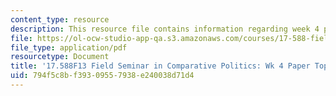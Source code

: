 ```yaml
---
content_type: resource
description: This resource file contains information regarding week 4 paper topics.
file: https://ol-ocw-studio-app-qa.s3.amazonaws.com/courses/17-588-field-seminar-in-comparative-politics-fall-2013/794f5c8bf39309557938e240038d71d4_MIT17_588F13_Week4Paper.pdf
file_type: application/pdf
resourcetype: Document
title: '17.588F13 Field Seminar in Comparative Politics: Wk 4 Paper Topics'
uid: 794f5c8b-f393-0955-7938-e240038d71d4
---
```

